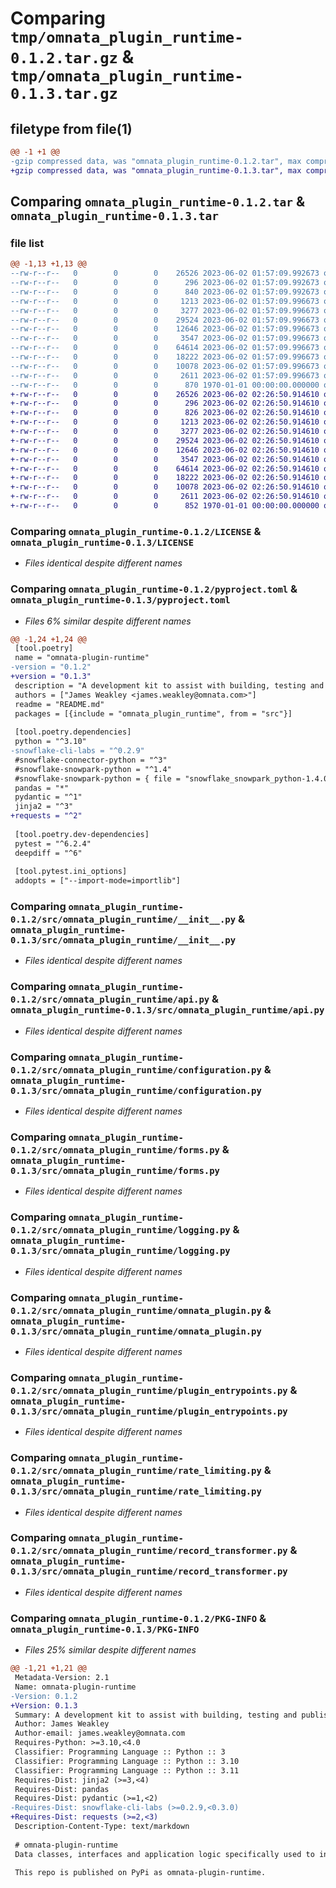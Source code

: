 # Comparing `tmp/omnata_plugin_runtime-0.1.2.tar.gz` & `tmp/omnata_plugin_runtime-0.1.3.tar.gz`

## filetype from file(1)

```diff
@@ -1 +1 @@
-gzip compressed data, was "omnata_plugin_runtime-0.1.2.tar", max compression
+gzip compressed data, was "omnata_plugin_runtime-0.1.3.tar", max compression
```

## Comparing `omnata_plugin_runtime-0.1.2.tar` & `omnata_plugin_runtime-0.1.3.tar`

### file list

```diff
@@ -1,13 +1,13 @@
--rw-r--r--   0        0        0    26526 2023-06-02 01:57:09.992673 omnata_plugin_runtime-0.1.2/LICENSE
--rw-r--r--   0        0        0      296 2023-06-02 01:57:09.992673 omnata_plugin_runtime-0.1.2/README.md
--rw-r--r--   0        0        0      840 2023-06-02 01:57:09.992673 omnata_plugin_runtime-0.1.2/pyproject.toml
--rw-r--r--   0        0        0     1213 2023-06-02 01:57:09.996673 omnata_plugin_runtime-0.1.2/src/omnata_plugin_runtime/__init__.py
--rw-r--r--   0        0        0     3277 2023-06-02 01:57:09.996673 omnata_plugin_runtime-0.1.2/src/omnata_plugin_runtime/api.py
--rw-r--r--   0        0        0    29524 2023-06-02 01:57:09.996673 omnata_plugin_runtime-0.1.2/src/omnata_plugin_runtime/configuration.py
--rw-r--r--   0        0        0    12646 2023-06-02 01:57:09.996673 omnata_plugin_runtime-0.1.2/src/omnata_plugin_runtime/forms.py
--rw-r--r--   0        0        0     3547 2023-06-02 01:57:09.996673 omnata_plugin_runtime-0.1.2/src/omnata_plugin_runtime/logging.py
--rw-r--r--   0        0        0    64614 2023-06-02 01:57:09.996673 omnata_plugin_runtime-0.1.2/src/omnata_plugin_runtime/omnata_plugin.py
--rw-r--r--   0        0        0    18222 2023-06-02 01:57:09.996673 omnata_plugin_runtime-0.1.2/src/omnata_plugin_runtime/plugin_entrypoints.py
--rw-r--r--   0        0        0    10078 2023-06-02 01:57:09.996673 omnata_plugin_runtime-0.1.2/src/omnata_plugin_runtime/rate_limiting.py
--rw-r--r--   0        0        0     2611 2023-06-02 01:57:09.996673 omnata_plugin_runtime-0.1.2/src/omnata_plugin_runtime/record_transformer.py
--rw-r--r--   0        0        0      870 1970-01-01 00:00:00.000000 omnata_plugin_runtime-0.1.2/PKG-INFO
+-rw-r--r--   0        0        0    26526 2023-06-02 02:26:50.914610 omnata_plugin_runtime-0.1.3/LICENSE
+-rw-r--r--   0        0        0      296 2023-06-02 02:26:50.914610 omnata_plugin_runtime-0.1.3/README.md
+-rw-r--r--   0        0        0      826 2023-06-02 02:26:50.914610 omnata_plugin_runtime-0.1.3/pyproject.toml
+-rw-r--r--   0        0        0     1213 2023-06-02 02:26:50.914610 omnata_plugin_runtime-0.1.3/src/omnata_plugin_runtime/__init__.py
+-rw-r--r--   0        0        0     3277 2023-06-02 02:26:50.914610 omnata_plugin_runtime-0.1.3/src/omnata_plugin_runtime/api.py
+-rw-r--r--   0        0        0    29524 2023-06-02 02:26:50.914610 omnata_plugin_runtime-0.1.3/src/omnata_plugin_runtime/configuration.py
+-rw-r--r--   0        0        0    12646 2023-06-02 02:26:50.914610 omnata_plugin_runtime-0.1.3/src/omnata_plugin_runtime/forms.py
+-rw-r--r--   0        0        0     3547 2023-06-02 02:26:50.914610 omnata_plugin_runtime-0.1.3/src/omnata_plugin_runtime/logging.py
+-rw-r--r--   0        0        0    64614 2023-06-02 02:26:50.914610 omnata_plugin_runtime-0.1.3/src/omnata_plugin_runtime/omnata_plugin.py
+-rw-r--r--   0        0        0    18222 2023-06-02 02:26:50.914610 omnata_plugin_runtime-0.1.3/src/omnata_plugin_runtime/plugin_entrypoints.py
+-rw-r--r--   0        0        0    10078 2023-06-02 02:26:50.914610 omnata_plugin_runtime-0.1.3/src/omnata_plugin_runtime/rate_limiting.py
+-rw-r--r--   0        0        0     2611 2023-06-02 02:26:50.914610 omnata_plugin_runtime-0.1.3/src/omnata_plugin_runtime/record_transformer.py
+-rw-r--r--   0        0        0      852 1970-01-01 00:00:00.000000 omnata_plugin_runtime-0.1.3/PKG-INFO
```

### Comparing `omnata_plugin_runtime-0.1.2/LICENSE` & `omnata_plugin_runtime-0.1.3/LICENSE`

 * *Files identical despite different names*

### Comparing `omnata_plugin_runtime-0.1.2/pyproject.toml` & `omnata_plugin_runtime-0.1.3/pyproject.toml`

 * *Files 6% similar despite different names*

```diff
@@ -1,24 +1,24 @@
 [tool.poetry]
 name = "omnata-plugin-runtime"
-version = "0.1.2"
+version = "0.1.3"
 description = "A development kit to assist with building, testing and publishing Omnata Plugins"
 authors = ["James Weakley <james.weakley@omnata.com>"]
 readme = "README.md"
 packages = [{include = "omnata_plugin_runtime", from = "src"}]
 
 [tool.poetry.dependencies]
 python = "^3.10"
-snowflake-cli-labs = "^0.2.9"
 #snowflake-connector-python = "^3"
 #snowflake-snowpark-python = "^1.4"
 #snowflake-snowpark-python = { file = "snowflake_snowpark_python-1.4.0-py3-none-any.whl" } # just during 1.4 PrPr
 pandas = "*"
 pydantic = "^1"
 jinja2 = "^3"
+requests = "^2"
 
 [tool.poetry.dev-dependencies]
 pytest = "^6.2.4"
 deepdiff = "^6"
 
 [tool.pytest.ini_options]
 addopts = ["--import-mode=importlib"]
```

### Comparing `omnata_plugin_runtime-0.1.2/src/omnata_plugin_runtime/__init__.py` & `omnata_plugin_runtime-0.1.3/src/omnata_plugin_runtime/__init__.py`

 * *Files identical despite different names*

### Comparing `omnata_plugin_runtime-0.1.2/src/omnata_plugin_runtime/api.py` & `omnata_plugin_runtime-0.1.3/src/omnata_plugin_runtime/api.py`

 * *Files identical despite different names*

### Comparing `omnata_plugin_runtime-0.1.2/src/omnata_plugin_runtime/configuration.py` & `omnata_plugin_runtime-0.1.3/src/omnata_plugin_runtime/configuration.py`

 * *Files identical despite different names*

### Comparing `omnata_plugin_runtime-0.1.2/src/omnata_plugin_runtime/forms.py` & `omnata_plugin_runtime-0.1.3/src/omnata_plugin_runtime/forms.py`

 * *Files identical despite different names*

### Comparing `omnata_plugin_runtime-0.1.2/src/omnata_plugin_runtime/logging.py` & `omnata_plugin_runtime-0.1.3/src/omnata_plugin_runtime/logging.py`

 * *Files identical despite different names*

### Comparing `omnata_plugin_runtime-0.1.2/src/omnata_plugin_runtime/omnata_plugin.py` & `omnata_plugin_runtime-0.1.3/src/omnata_plugin_runtime/omnata_plugin.py`

 * *Files identical despite different names*

### Comparing `omnata_plugin_runtime-0.1.2/src/omnata_plugin_runtime/plugin_entrypoints.py` & `omnata_plugin_runtime-0.1.3/src/omnata_plugin_runtime/plugin_entrypoints.py`

 * *Files identical despite different names*

### Comparing `omnata_plugin_runtime-0.1.2/src/omnata_plugin_runtime/rate_limiting.py` & `omnata_plugin_runtime-0.1.3/src/omnata_plugin_runtime/rate_limiting.py`

 * *Files identical despite different names*

### Comparing `omnata_plugin_runtime-0.1.2/src/omnata_plugin_runtime/record_transformer.py` & `omnata_plugin_runtime-0.1.3/src/omnata_plugin_runtime/record_transformer.py`

 * *Files identical despite different names*

### Comparing `omnata_plugin_runtime-0.1.2/PKG-INFO` & `omnata_plugin_runtime-0.1.3/PKG-INFO`

 * *Files 25% similar despite different names*

```diff
@@ -1,21 +1,21 @@
 Metadata-Version: 2.1
 Name: omnata-plugin-runtime
-Version: 0.1.2
+Version: 0.1.3
 Summary: A development kit to assist with building, testing and publishing Omnata Plugins
 Author: James Weakley
 Author-email: james.weakley@omnata.com
 Requires-Python: >=3.10,<4.0
 Classifier: Programming Language :: Python :: 3
 Classifier: Programming Language :: Python :: 3.10
 Classifier: Programming Language :: Python :: 3.11
 Requires-Dist: jinja2 (>=3,<4)
 Requires-Dist: pandas
 Requires-Dist: pydantic (>=1,<2)
-Requires-Dist: snowflake-cli-labs (>=0.2.9,<0.3.0)
+Requires-Dist: requests (>=2,<3)
 Description-Content-Type: text/markdown
 
 # omnata-plugin-runtime
 Data classes, interfaces and application logic specifically used to interface with plugins.
 
 This repo is published on PyPi as omnata-plugin-runtime.
```

